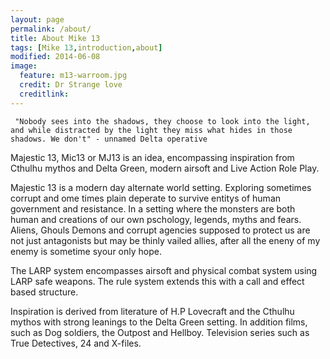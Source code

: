 ```yaml
---
layout: page
permalink: /about/
title: About Mike 13
tags: [Mike 13,introduction,about]
modified: 2014-06-08
image:
  feature: m13-warroom.jpg
  credit: Dr Strange love
  creditlink: 
---
```


` "Nobody sees into the shadows, they choose to look into the light, and while distracted by the light they miss what hides in those shadows. We don't" - unnamed Delta operative` 

Majestic 13, Mic13 or MJ13 is an idea, encompassing inspiration from Cthulhu mythos and Delta Green, modern airsoft and Live Action Role Play.

Majestic 13 is a modern day alternate world setting. Exploring sometimes corrupt and ome times plain deperate to survive entitys of human government and resistance. In a setting where the monsters are both human and creations of our own pschology, legends, myths and fears. Aliens, Ghouls Demons and corrupt agencies supposed to protect us are not just antagonists but may be thinly vailed allies, after all the eneny of my enemy is sometime syour only hope.

The LARP system encompasses airsoft and physical combat system using LARP safe weapons. The rule system extends this with a call and effect based structure.

Inspiration is derived from literature of H.P Lovecraft and the Cthulhu mythos with strong leanings to the Delta Green setting. In addition films, such as Dog soldiers, the Outpost and Hellboy.  Television series such as True Detectives, 24 and X-files.
